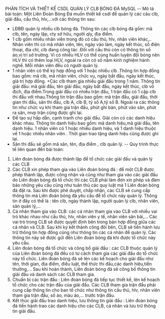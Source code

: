 PHÂN TÍCH VÀ THIẾT KẾ CSDL QUẢN LÝ CLB BÓNG ĐÁ MySQL 
-- Mô tả bài toán:  Một Liên Đoàn Bóng Đá muốn thiết kế csdl để quản lý các câu clb, giải đấu, cầu thủ, 
hlv,…với các thông tin sau:
+ LĐBĐ quản lý nhiều clb bóng đá. Thông tin các clb bóng đá gồm: mã clb, tên, 
ngày lập, cty sở hữu, người qly, địa điểm. 
+ 1 clb gồm nhiều nhân viên trong đó có cầu thủ, hlv, nhân viên khác,..  Nhân viên 
thì có mã nhân viên, tên,  ngày vào làm,  ngày kết thúc, số điện thoại, địa chỉ, clb 
đang công tác .Đối với cầu thủ còn có thông tin số áo,vị trí sở trường. Vì có nhiều 
HLV có thể cùng huấn luyện đội bóng nên HLV thì có thêm loại HLV, ngoài ra 
còn có số năm kinh nghiệm hành nghề. Mỗi nhân viên đều có người quản lý. 
+ 1 nhân viên có thể ký hợp đồng với 1 hoặc nhiều clb .Thông tin hợp đồng bao 
gồm: mã clb, mã nhân viên, chức vụ, ngày bắt đầu, ngày kết thúc, giá trị hợp đồng. 
+Các clb tham gia nhiều giải đấu trong 1 năm. Thông tin giải đấu: mã giải đấu, tên 
giải đấu, ngày bắt đầu, ngày kết thúc, clb vô địch, địa điểm.Trong giải đấu có 
nhiều trận đấu, 1 trận đấu có 1 cặp clb thi đấu với nhau.Thông tin trận đấu bao 
gồm: mã trận đấu, giải đấu, thời gian thi đấu, sân thi đấu, clb A, clb B, tỷ số A,tỷ 
số B. Ngoài ra các thông tin như chức vụ khi tham gia trận đấu, phút ghi bàn, phút 
vào sân, phút ra sân, mvp trận cũng được ghi lại. 
+ Để tạo sự hấp dẫn, cạnh tranh cho giải đấu. Giải còn có các danh hiệu khác nhau. 
Thông tin danh hiệu bao gồm: mã danh hiệu,mã giải đấu, tên danh hiệu. 1 nhân 
viên có 1 hoặc nhiều danh hiệu, và 1 danh hiệu thuộc về 1 hoặc nhiều nhân viên . 
Thời gian trao tặng danh hiệu cũng được ghi lại. 
+ Sân thi đấu sẽ gồm mã sân, tên, địa điểm , clb quản lý.
--  Quy trình thực tế liên quan đến bài toán:
1) Liên đoàn bóng đá được thành lập để tổ chức các giải đấu và quản lý các CLB 
2) Các CLB xin phép tham gia vào Liên đoàn bóng đá : để một CLB được phép 
thành lập, được công nhận và cũng như tham gia vào các giải đấu do Liên đoàn 
bóng đá tổ chức thì các CLB phải làm đơn xin phép và đảm bảo những yêu cầu 
cũng như tuân thủ các quy luật mà 1 Liên đoàn bóng đá đặt ra. Sau khi được 
phê duyệt, chấp nhận, các CLB sẽ cung cấp thông tin mà Liên đoàn bóng đá yêu cầu để tổ chức này quản lý.
Thông tin ở đây có thể là : tên clb, ngày thành lập, người quản lý clb, nhân viên, sân quản lý,… 
3) Cá nhân tham gia vào CLB: các cá nhân tham gia vào CLB với nhiều vai trò 
khác nhau như cầu thủ, hlv, nhân viên y tế, nhân viên sân bãi,… Các vai trò 
trong CLB sẽ được quyết định bên trong bản hợp đồng giữa các cá nhân và 
CLB. Sau khi ký kết thành công đôi bên, CLB sẽ tiến hành lưu trữ thông tin 
hợp đồng cũng như thông tin các cá nhân để quản lý. Các thông tin này sẽ được 
gửi đến Liên đoàn bóng đá khi được tổ chức này yêu cầu. 
4) Liên đoàn bóng đá tổ chức và công bố giải đấu : các CLB thuộc quản lý của 
Liên đoàn bóng đá đều có tư cách tham gia các giải đấu do tổ chức này tổ chức. 
Liên đoàn bóng đá sẽ lên các kế hoạch cho giải đấu như tên, thời gian, địa 
điểm, điều luật, thể thức thi đấu,các danh hiệu,tiền thưởng,... Sau khi hoàn 
thành, Liên đoàn bóng đá sẽ công bố thông tin giải đấu và danh sách các CLB 
tham gia.  
5) Chuẩn bị các trận đấu : Liên đoàn bóng đá tiếp tục thiết kế, lên kế hoạch tổ 
chức cho các trận đấu của giải đấu. Các CLB tham gia trận đấu phải cung cấp 
thông tin cho ban tổ chức như thông tin cầu thủ, hlv, nhân viên tham gia trận 
đấu, số áo, màu áo,… trước trận đấu. 
6) Kết thúc giải đấu trao danh hiệu, lưu thông tin giải đấu : Liên đoàn bóng đá 
tiến hành trao các danh hiệu cho các CLB, cá nhân và lưu trữ thông tin giải 
đấu.
